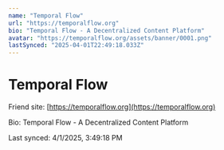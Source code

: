 ```yaml
---
name: "Temporal Flow"
url: "https://temporalflow.org"
bio: "Temporal Flow - A Decentralized Content Platform"
avatar: "https://temporalflow.org/assets/banner/0001.png"
lastSynced: "2025-04-01T22:49:18.033Z"
---
```


# Temporal Flow

Friend site: [https://temporalflow.org](https://temporalflow.org)

Bio: Temporal Flow - A Decentralized Content Platform

Last synced: 4/1/2025, 3:49:18 PM
